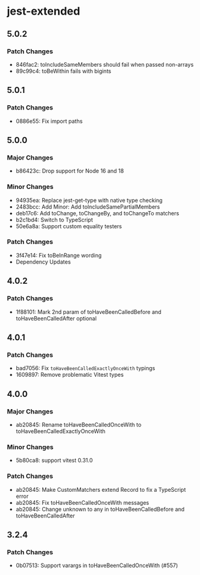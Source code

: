 # jest-extended

## 5.0.2

### Patch Changes

- 846fac2: toIncludeSameMembers should fail when passed non-arrays
- 89c99c4: toBeWithin fails with bigints

## 5.0.1

### Patch Changes

- 0886e55: Fix import paths

## 5.0.0

### Major Changes

- b86423c: Drop support for Node 16 and 18

### Minor Changes

- 94935ea: Replace jest-get-type with native type checking
- 2483bcc: Add Minor: Add toIncludeSamePartialMembers
- deb17c6: Add toChange, toChangeBy, and toChangeTo matchers
- b2c1bd4: Switch to TypeScript
- 50e6a8a: Support custom equality testers

### Patch Changes

- 3f47e14: Fix toBeInRange wording
- Dependency Updates

## 4.0.2

### Patch Changes

- 1f88101: Mark 2nd param of toHaveBeenCalledBefore and toHaveBeenCalledAfter optional

## 4.0.1

### Patch Changes

- bad7056: Fix `toHaveBeenCalledExactlyOnceWith` typings
- 1609897: Remove problematic Vitest types

## 4.0.0

### Major Changes

- ab20845: Rename toHaveBeenCalledOnceWith to toHaveBeenCalledExactlyOnceWith

### Minor Changes

- 5b80ca8: support vitest 0.31.0

### Patch Changes

- ab20845: Make CustomMatchers extend Record to fix a TypeScript error
- ab20845: Fix toHaveBeenCalledOnceWith messages
- ab20845: Change unknown to any in toHaveBeenCalledBefore and toHaveBeenCalledAfter

## 3.2.4

### Patch Changes

- 0b07513: Support varargs in toHaveBeenCalledOnceWith (#557)
